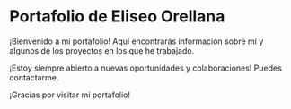 # Portafolio de Eliseo Orellana

¡Bienvenido a mi portafolio! Aquí encontrarás información sobre mí y algunos de los proyectos en los que he trabajado.

¡Estoy siempre abierto a nuevas oportunidades y colaboraciones! Puedes contactarme.

¡Gracias por visitar mi portafolio!
